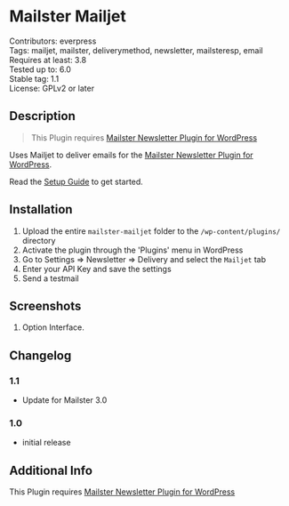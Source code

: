 # Mailster Mailjet

Contributors: everpress  
Tags: mailjet, mailster, deliverymethod, newsletter, mailsteresp, email  
Requires at least: 3.8  
Tested up to: 6.0  
Stable tag: 1.1  
License: GPLv2 or later

## Description

> This Plugin requires [Mailster Newsletter Plugin for WordPress](https://mailster.co/?utm_campaign=wporg&utm_source=Mailjet+integration+for+Mailster&utm_medium=readme)

Uses Mailjet to deliver emails for the [Mailster Newsletter Plugin for WordPress](https://mailster.co/?utm_campaign=wporg&utm_source=Mailjet+integration+for+Mailster&utm_medium=readme).

Read the [Setup Guide](https://kb.mailster.co/send-your-newsletters-via-mailjet?utm_campaign=wporg&utm_source=Mailjet+integration+for+Mailster&utm_medium=readme) to get started.

## Installation

1. Upload the entire `mailster-mailjet` folder to the `/wp-content/plugins/` directory
2. Activate the plugin through the 'Plugins' menu in WordPress
3. Go to Settings => Newsletter => Delivery and select the `Mailjet` tab
4. Enter your API Key and save the settings
5. Send a testmail

## Screenshots

1. Option Interface.

## Changelog

### 1.1

-   Update for Mailster 3.0

### 1.0

-   initial release

## Additional Info

This Plugin requires [Mailster Newsletter Plugin for WordPress](https://mailster.co/?utm_campaign=wporg&utm_source=Mailjet+integration+for+Mailster&utm_medium=readme)
